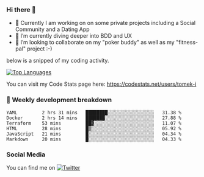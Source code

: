 ### Hi there 👋


- 🔭 Currently I am working on on some private projects including a Social Community and a Dating App
- 🌱 I’m currently diving deeper into BDD and UX
- 👯 I’m looking to collaborate on my "poker buddy" as well as my "fitness-pal" project :-)

below is a snipped of my coding activity.
<!--
**tomek-i/tomek-i** is a ✨ _special_ ✨ repository because its `README.md` (this file) appears on your GitHub profile.

Here are some ideas to get you started:

- 🔭 I’m currently working on ...
- 🌱 I’m currently learning ...
- 👯 I’m looking to collaborate on ...
- 🤔 I’m looking for help with ...
- 💬 Ask me about ...
- 📫 How to reach me: ...
- 😄 Pronouns: ...
- ⚡ Fun fact: ...
-->
[![Top Languages](https://github-readme-stats.vercel.app/api/top-langs/?username=tomek-i&layout=compact)](https://github.com/tomek-i)

You can visit my Code Stats page here: https://codestats.net/users/tomek-i

### 💬 Weekly development breakdown
<!--START_SECTION:waka-->

```text
YAML         2 hrs 31 mins   ████████░░░░░░░░░░░░░░░░░   31.38 %
Docker       2 hrs 14 mins   ███████░░░░░░░░░░░░░░░░░░   27.88 %
Terraform    53 mins         ██▓░░░░░░░░░░░░░░░░░░░░░░   11.07 %
HTML         28 mins         █▒░░░░░░░░░░░░░░░░░░░░░░░   05.92 %
JavaScript   21 mins         █░░░░░░░░░░░░░░░░░░░░░░░░   04.34 %
Markdown     20 mins         █░░░░░░░░░░░░░░░░░░░░░░░░   04.33 %
```

<!--END_SECTION:waka-->

<!-- Actual text -->

### Social Media
You can find me on [![Twitter][1.2]][1]

<!-- Icons -->

[1.2]: http://i.imgur.com/wWzX9uB.png 


<!-- Links to your social media accounts -->

[1]: https://twitter.com/tomek_i
